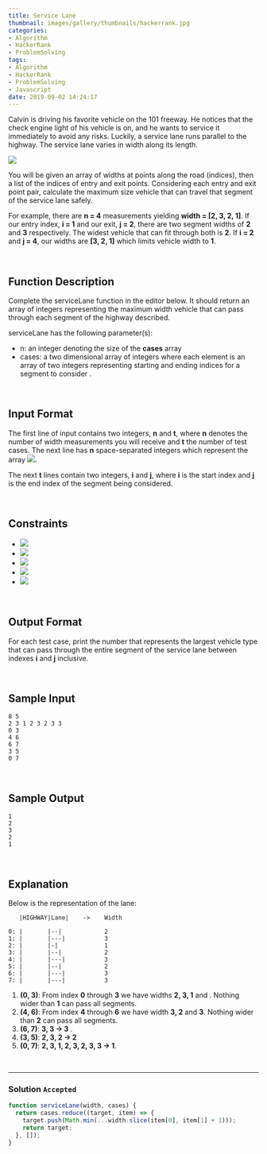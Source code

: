```yaml
---
title: Service Lane
thumbnail: images/gallery/thumbnails/hackerrank.jpg
categories:
- Algorithm
- HackerRank
- ProblemSolving
tags:
- Algorithm
- HackerRank
- ProblemSolving
- Javascript
date: 2019-09-02 14:24:17
---
```

  
  
Calvin is driving his favorite vehicle on the 101 freeway. He notices that the check engine light of his vehicle is on, and he wants to service it immediately to avoid any risks. Luckily, a service lane runs parallel to the highway. The service lane varies in width along its length.

![](https://github.com/alleyful/algorithm-solutions/raw/master/HackerRank/ProblemSolving/images/serviceLane.png)

You will be given an array of widths at points along the road (indices), then a list of the indices of entry and exit points. Considering each entry and exit point pair, calculate the maximum size vehicle that can travel that segment of the service lane safely.

For example, there are **n = 4** measurements yielding **width = [2, 3, 2, 1]**. If our entry index, **i = 1** and our exit, **j = 2**, there are two segment widths of **2** and **3** respectively. The widest vehicle that can fit through both is **2**. If **i = 2** and **j = 4**, our widths are **[3, 2, 1]** which limits vehicle width to **1**.

<br/>
<!-- more -->

## Function Description

Complete the serviceLane function in the editor below. It should return an array of integers representing the maximum width vehicle that can pass through each segment of the highway described.

serviceLane has the following parameter(s):

- n: an integer denoting the size of the **cases** array
- cases: a two dimensional array of integers where each element is an array of two integers representing starting and ending indices for a segment to consider .

<br/>

## Input Format

The first line of input contains two integers, **n** and **t**, where **n** denotes the number of width measurements you will receive and **t** the number of test cases. The next line has **n** space-separated integers which represent the array ![](https://latex.codecogs.com/gif.latex?width[w_{0},&space;w_{1}&space;...&space;,&space;w_{n-1}]).

The next **t** lines contain two integers, **i** and **j**, where **i** is the start index and **j** is the end index of the segment being considered.

<br/>

## Constraints
- ![](https://latex.codecogs.com/gif.latex?2\leq&space;n\leq&space;100000)
- ![](https://latex.codecogs.com/gif.latex?1\leq&space;t\leq&space;1000)
- ![](https://latex.codecogs.com/gif.latex?0\leq&space;i<&space;j<&space;n)
- ![](https://latex.codecogs.com/gif.latex?2\leq&space;j&space;-&space;i&space;&plus;&space;1\leq&space;min(n,&space;1000))
- ![](https://latex.codecogs.com/gif.latex?1\leq&space;width[k]\leq&space;3,&space;where&space;\,&space;0\leq&space;k<&space;n)

<br/>

## Output Format

For each test case, print the number that represents the largest vehicle type that can pass through the entire segment of the service lane between indexes **i** and **j** inclusive.

<br/>

## Sample Input
```
8 5
2 3 1 2 3 2 3 3
0 3
4 6
6 7
3 5
0 7
```

<br/>

## Sample Output
```
1
2
3
2
1
```

<br/>

## Explanation

Below is the representation of the lane:
```
   |HIGHWAY|Lane|    ->    Width

0: |       |--|            2
1: |       |---|           3
2: |       |-|             1
3: |       |--|            2
4: |       |---|           3
5: |       |--|            2
6: |       |---|           3
7: |       |---|           3
```

1. **(0, 3)**: From index **0** through **3** we have widths **2, 3, 1** and . Nothing wider than **1** can pass all segments.
2. **(4, 6)**: From index **4** through **6** we have width **3, 2** and **3**. Nothing wider than **2** can pass all segments.
3. **(6, 7)**: **3, 3 -> 3** .
4. **(3, 5)**: **2, 3, 2 -> 2**
5. **(0, 7)**: **2, 3, 1, 2, 3, 2, 3, 3 -> 1**.

<br/>

---

### Solution `Accepted`

```javascript
function serviceLane(width, cases) {
  return cases.reduce((target, item) => {
    target.push(Math.min(...width.slice(item[0], item[1] + 1)));
    return target;
  }, []);
}
```